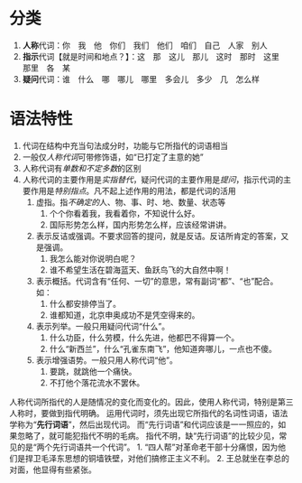 # 分类
1. **人称**代词：你　我　他　你们　我们　他们　咱们　自己　人家　别人
2. **指示**代词【就是时间和地点？】：这　那　这儿　那儿　这时　那时　这里　那里　各　某
3. **疑问**代词：谁　什么　哪　哪儿　哪里　多会儿　多少　几　怎么样
# 语法特性
1. 代词在结构中充当句法成分时，功能与它所指代的词语相当
2. 一般仅*人称代词*可带修饰语，如“已打定了主意的她”
3. 人称代词有*单数和不定多数*的区别
4. 人称代词的主要作用是*实指替代*，疑问代词的主要作用是*提问*，指示代词的主要作用是*特别指点*。凡不起上述作用的用法，都是代词的活用
	1. 虚指。指*不确定的*人、物、事、时、地、数量、状态等
		1. 个个你看着我，我看着你，不知说什么好。
		2. 国际形势怎么样，国内形势怎么样，应该经常讲讲。
	2. 表示反诘或强调。不要求回答的提问，就是反诘。反诘所肯定的答案，又是强调。
		1. 我怎么能对你说明白呢？
		2. 谁不希望生活在碧海蓝天、鱼跃鸟飞的大自然中啊！
	3. 表示概括。代词含有“任何、一切”的意思，常有副词“都”、“也”配合。如：
		1. 什么都安排停当了。
		2. 谁都知道，北京申奥成功不是凭空得来的。
	4. 表示列举。一般只用疑问代词“什么”。
		1. 什么功臣，什么劳模，什么先进，他都巴不得算一个。
		2. 什么“新西兰”，什么“孔雀东南飞”，他知道奔哪儿，一点也不傻。
	5. 表示增强语势。一般只用人称代词“他”。
		1. 要跳，就跳他一个痛快。
		2. 不打他个落花流水不罢休。

人称代词所指代的人是随情况的变化而变化的。因此，使用人称代词，特别是第三人称时，要做到指代明确。
运用代词时，须先出现它所指代的名词性词语，语法学称为“**先行词语**”，然后出现代词。
而“先行词语”和代词应该是一一照应的，如果忽略了，就可能犯指代不明的毛病。
指代不明，缺“先行词语”的比较少见，常见的是“两个先行词语共一个代词”。
	1. “四人帮”对革命老干部十分痛恨，因为他们是捍卫毛泽东思想的铜墙铁壁，对他们搞修正主义不利。
	2. 王总就坐在李总的对面，他显得有些紧张。